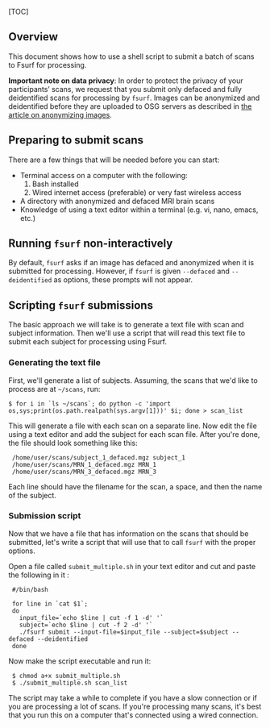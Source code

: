 
[title]: - "Processing Multiple Subjects Using Fsurf"
[TOC]


## Overview

This document shows how to use a shell script to submit a batch of scans 
to Fsurf for processing.

**Important note on data privacy**:  In order to protect the privacy of your
participants’ scans, we request that you submit only defaced and fully
deidentified scans for processing by `fsurf`.  Images can be anonymized and
deidentified before they are uploaded to OSG servers as described in [the
article on anonymizing
images](https://support.opensciencegrid.org/support/solutions/articles/12000008493-anonymizing-images).


## Preparing to submit scans

There are a few things that will be needed before you can start:

* Terminal access on a computer with the following:
   1.  Bash installed
   2.  Wired internet access (preferable) or very fast wireless access 
* A directory with anonymized and defaced MRI brain scans 
* Knowledge of using a text editor within a terminal (e.g. vi, nano, emacs, etc.)

## Running `fsurf` non-interactively

By default, `fsurf` asks if an image has defaced and anonymized when it is
submitted for processing.  However, if `fsurf` is given `--defaced` and
`--deidentified` as options, these prompts will not appear.

## Scripting `fsurf` submissions

The basic approach we will take is to generate a text file with scan and
subject information.  Then we'll use a script that will read this text file to
submit each subject for processing using Fsurf. 

### Generating the text file

First, we'll generate a list of subjects.  Assuming, the scans that we'd like to
process are at `~/scans`, run:

    $ for i in `ls ~/scans`; do python -c 'import os,sys;print(os.path.realpath(sys.argv[1]))' $i; done > scan_list
    
This will generate a file with each scan on a separate line.  Now edit the
file using a text editor and add the subject for each scan file.  After you're
done, the file should look something like this:

     /home/user/scans/subject_1_defaced.mgz subject_1
     /home/user/scans/MRN_1_defaced.mgz MRN_1
     /home/user/scans/MRN_3_defaced.mgz MRN_3

Each line should have the filename for the scan, a space, and then the name of 
the subject.

### Submission script

Now that we have a file that has information on the scans that should be
submitted, let's write a script that will use that to call `fsurf` with the
proper options.

Open a file called `submit_multiple.sh` in your text editor and cut and paste
the following in it :

     #/bin/bash
     
     for line in `cat $1`;
     do
       input_file=`echo $line | cut -f 1 -d' '`
       subject=`echo $line | cut -f 2 -d' '`
       ./fsurf submit --input-file=$input_file --subject=$subject --defaced --deidentified
     done
     
Now make the script executable and run it:

     $ chmod a+x submit_multiple.sh
     $ ./submit_multiple.sh scan_list 

The script may take a while to complete if you have a slow connection or if you
are processing a lot of scans.  If you're processing many scans, it's best that
you run this on a computer that's connected using a wired connection.

